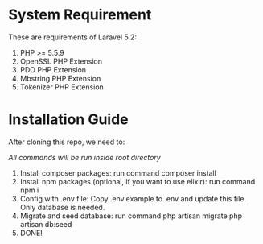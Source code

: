 # System Requirement
These are requirements of Laravel 5.2:

1. PHP >= 5.5.9
2. OpenSSL PHP Extension
3. PDO PHP Extension
4. Mbstring PHP Extension
5. Tokenizer PHP Extension

# Installation Guide

After cloning this repo, we need to:

*All commands will be run inside root directory*

1. Install composer packages: run command
    composer install
2. Install npm packages (optional, if you want to use elixir): run command
    npm i
3. Config with .env file:
    Copy .env.example to .env and update this file. Only database is needed.
4. Migrate and seed database: run command
    php artisan migrate
    php artisan db:seed
5. DONE!
